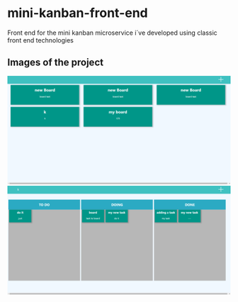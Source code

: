 # mini-kanban-front-end
Front end for the mini kanban microservice i´ve developed using classic front end technologies

<h2>Images of the project</h2>
<img src="https://github.com/KevinDaSilvaS/mini-kanban-front-end/blob/master/images/boards.png">

<img src="https://github.com/KevinDaSilvaS/mini-kanban-front-end/blob/master/images/tasks.png">
